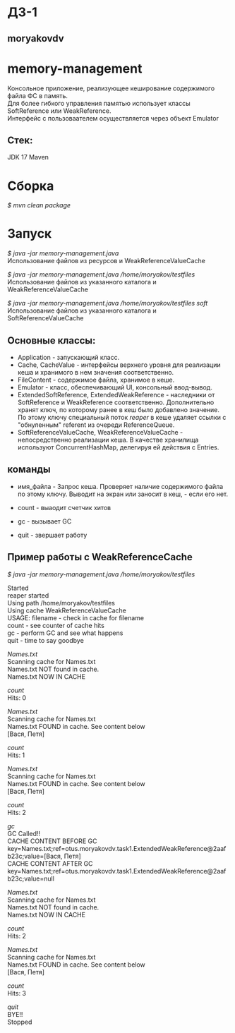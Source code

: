 # ДЗ-1
## moryakovdv

# memory-management

Консольное приложение, реализующее кеширование содержимого файла ФС в память.  
Для более гибкого управления памятью использует классы SoftReference или WeakReference.  
Интерфейс с пользоваателем осуществляется через объект Emulator

## Стек:
JDK 17
Maven

# Сборка
*$ mvn clean package*

# Запуск
*$ java -jar memory-management.java*  
Использование файлов из ресурсов и WeakReferenceValueCache  

*$ java -jar memory-management.java /home/moryakov/testfiles*  
Использование файлов из указанного каталога и WeakReferenceValueCache  

*$ java -jar memory-management.java /home/moryakov/testfiles soft*  
 Использование файлов из указанного каталога и SoftReferenceValueCache 

## Оcновные классы:
- Application - запускающий класс.  
- Cache, CacheValue - интерфейсы верхнего уровня для реализации кеша и хранимого в нем значения соответственно.  
- FileContent - содержимое файла, хранимое в кеше.  
- Emulator - класс, обеспечивающий UI, консольный ввод-вывод.  
- ExtendedSoftReference, ExtendedWeakReference - наследники от SoftReference и WeakReference соответственно.  Дополнительно хранят ключ, по которому ранее в кеш было добавлено значение.   
По этому ключу специальный поток *reaper* в кеше удаляет ссылки с "обнуленным" referent из очереди ReferenceQueue.  
- SoftReferenceValueCache, WeakReferenceValueCache - непосредственно реализации кеша. В качестве хранилища используют ConcurrentHashMap, делегируя ей действия с Entries.  

## команды 

- имя_файла - Запрос кеша. Проверяет наличие содержимого файла по этому ключу. Выводит на экран или заносит в кеш, -  если его нет.  

- count - выаодит счетчик хитов   
- gc - вызывает GC  
- quit - звершает работу  

## Пример работы с WeakReferenceCache 

*$ java -jar memory-management.java /home/moryakov/testfiles*

Started  
reaper started  
Using path /home/moryakov/testfiles  
Using cache WeakReferenceValueCache  
USAGE: filename - check in cache for filename  
	   count - see counter of cache hits    
	   gc - perform GC and see what happens   
	   quit - time to say goodbye  
	   
*Names.txt*  
Scanning cache for Names.txt  
Names.txt NOT found in cache.  
Names.txt NOW IN CACHE  

*count*  
Hits: 0  

*Names.txt*  
Scanning cache for Names.txt  
Names.txt FOUND in cache. See content below  
[Вася, Петя]  

*count*  
Hits: 1  

*Names.txt*  
Scanning cache for Names.txt  
Names.txt FOUND in cache. See content below  
[Вася, Петя]  

*count*  
Hits: 2  

*gc*  
GC Called!!  
CACHE CONTENT BEFORE GC   
key=Names.txt;ref=otus.moryakovdv.task1.ExtendedWeakReference@2aafb23c;value=[Вася, Петя]  
CACHE CONTENT AFTER GC   
key=Names.txt;ref=otus.moryakovdv.task1.ExtendedWeakReference@2aafb23c;value=null  

*Names.txt*  
Scanning cache for Names.txt  
Names.txt NOT found in cache.  
Names.txt NOW IN CACHE  

*count*  
Hits: 2  

*Names.txt*  
Scanning cache for Names.txt  
Names.txt FOUND in cache. See content below  
[Вася, Петя]  

*count*  
Hits: 3  

*quit*  
BYE!!  
Stopped  